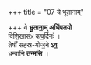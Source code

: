 +++
title = "07 ये भूतानाम्"

+++
ये **भू॒ताना॒म् अधि॑पतयो**  
विशि॒खास॑ᳵ कप॒र्दिनः॑ ।   
तेषाँ॑ सहस्र-योज॒ने **ऽव॒**  
धन्वा॑नि **तन्मसि** ।